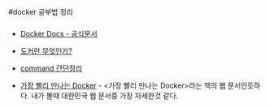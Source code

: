 #docker 공부법 정리

###

* [Docker Docs - 공식문서](https://docs.docker.com/)

* [도커란 무엇인가?](https://subicura.com/2017/01/19/docker-guide-for-beginners-1.html)

* [command 간단정리](https://programmingsummaries.tistory.com/391?category=695325)

* [가장 빨리 만나는 Docker](http://pyrasis.com/docker.html) - <가장 빨리 만나는 Docker>라는 책의 웹 문서인듯하다. 내가 볼때 대한민국 웹 문서중 가장 자세한것 같다.
